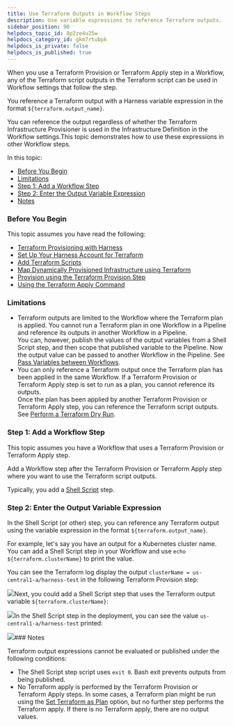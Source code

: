 ```yaml
---
title: Use Terraform Outputs in Workflow Steps
description: Use variable expressions to reference Terraform outputs.
sidebar_position: 90
helpdocs_topic_id: 8p2ze4u25w
helpdocs_category_id: gkm7rtubpk
helpdocs_is_private: false
helpdocs_is_published: true
---
```


When you use a Terraform Provision or Terraform Apply step in a Workflow, any of the Terraform script outputs in the Terraform script can be used in Workflow settings that follow the step.

You reference a Terraform output with a Harness variable expression in the format `${terraform.output_name}`.

You can reference the output regardless of whether the Terraform Infrastructure Provisioner is used in the Infrastructure Definition in the Workflow settings.This topic demonstrates how to use these expressions in other Workflow steps.

In this topic:

* [Before You Begin](#before_you_begin)
* [Limitations](#limitations)
* [Step 1: Add a Workflow Step](#step_1_add_a_workflow_step)
* [Step 2: Enter the Output Variable Expression](#step_2_enter_the_output_variable_expression)
* [Notes](#notes)

### Before You Begin

This topic assumes you have read the following:

* [Terraform Provisioning with Harness](/article/hh52ews03d-terraform-provisioning-with-harness)
* [Set Up Your Harness Account for Terraform](/article/llp7a6lr1c-terraform-delegates)
* [Add Terraform Scripts](/article/ux2enus2ku-add-terraform-scripts)
* [Map Dynamically Provisioned Infrastructure using Terraform](/article/a2f2bh35el-mapgcp-kube-terraform-infra)
* [Provision using the Terraform Provision Step](/article/uxwih21ps1-terraform-provisioner-step)
* [Using the Terraform Apply Command](/article/jaxppd8w9j-using-the-terraform-apply-command)

### Limitations

* Terraform outputs are limited to the Workflow where the Terraform plan is applied. You cannot run a Terraform plan in one Workflow in a Pipeline and reference its outputs in another Workflow in a Pipeline.  
You can, however, publish the values of the output variables from a Shell Script step, and then scope that published variable to the Pipeline. Now the output value can be passed to another Workflow in the Pipeline. See [Pass Variables between Workflows](/article/gkmgrz9shh-how-to-pass-variables-between-workflows).
* You can only reference a Terraform output once the Terraform plan has been applied in the same Workflow. If a Terraform Provision or Terraform Apply step is set to run as a plan, you cannot reference its outputs.  
Once the plan has been applied by another Terraform Provision or Terraform Apply step, you can reference the Terraform script outputs. See [Perform a Terraform Dry Run](/article/xthfj92dys-terraform-dry-run).

### Step 1: Add a Workflow Step

This topic assumes you have a Workflow that uses a Terraform Provision or Terraform Apply step.

Add a Workflow step after the Terraform Provision or Terraform Apply step where you want to use the Terraform script outputs.

Typically, you add a [Shell Script](/article/1fjrjbau7x-capture-shell-script-step-output) step.

### Step 2: Enter the Output Variable Expression

In the Shell Script (or other) step, you can reference any Terraform output using the variable expression in the format `${terraform.output_name}`.

For example, let's say you have an output for a Kubernetes cluster name. You can add a Shell Script step in your Workflow and use `echo ${terraform.clusterName}` to print the value.

You can see the Terraform log display the output `clusterName = us-central1-a/harness-test` in the following Terraform Provision step:

![](https://files.helpdocs.io/kw8ldg1itf/other/1570235858384/image.png)Next, you could add a Shell Script step that uses the Terraform output variable `${terraform.clusterName}`:

![](https://files.helpdocs.io/kw8ldg1itf/other/1570235776573/image.png)In the Shell Script step in the deployment, you can see the value `us-central1-a/harness-test` printed:

![](https://files.helpdocs.io/kw8ldg1itf/other/1570235833279/image.png)### Notes

Terraform output expressions cannot be evaluated or published under the following conditions:

* The Shell Script step script uses `exit 0`. Bash exit prevents outputs from being published.
* No Terraform apply is performed by the Terraform Provision or Terraform Apply steps. In some cases, a Terraform plan might be run using the [Set Terraform as Plan](/article/xthfj92dys-terraform-dry-run) option, but no further step performs the Terraform apply. If there is no Terraform apply, there are no output values.

